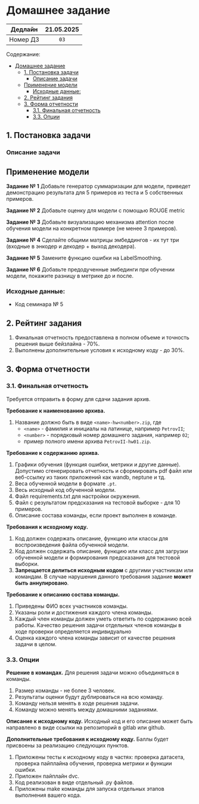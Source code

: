 # Домашнее задание

| Дедлайн | 21.05.2025 |
| :----: | :---: |
| Номер ДЗ | ``03``   |

Содержание:
- [Домашнее задание](#домашнее-задание)
  - [1. Постановка задачи](#1-постановка-задачи)
    - [Описание задачи](#описание-задачи)
  - [Применение модели](#применение-модели)
    - [Исходные данные:](#исходные-данные)
  - [2. Рейтинг задания](#2-рейтинг-задания)
  - [3. Форма отчетности](#3-форма-отчетности)
    - [3.1. Финальная отчетность](#31-финальная-отчетность)
    - [3.3. Опции](#33-опции)


## 1. Постановка задачи 

### Описание задачи

## Применение модели

**Задание № 1** Добавьте генератор суммаризации для модели, приведет демонстрацию результата для 5 примеров из теста и 5 собственных примеров.

**Задание № 2** Добавьте оценку для модели с помощью ROUGE metric

**Задание № 3** Добавьте визуализацию механизма attention после обучения модели на конкретном примере (не менее 3 примеров).

**Задание № 4** Сделайте общими матрицы эмбеддингов - их тут три (входные в энкодер и декодер + выход декодера).

**Задание № 5** Замените функцию ошибки на LabelSmoothing.

**Задание № 6** Добавьте предодученные эмбединги при обучении модели, покажите разницу в метрике до и после.


### Исходные данные:

- Код семинара № 5

## 2. Рейтинг задания

1. Финальная отчетность предоставлена в полном объеме и точность решения выше бейзлайна - 70%.
2. Выполнены дополнительные условия к исходному коду - до 30%.

## 3. Форма отчетности

### 3.1. Финальная отчетность

Требуется отправить в форму для сдачи задания архив.

**Требование к наименованию архива.**
1. Название должно быть в виде ``<name>-hw<number>.zip``, где
   - ``<name>`` - фамилия и инициалы на латинице, например ``PetrovII``;
   - ``<number>`` - порядковый номер домашнего задания, например ``02``;
   - пример полного имени архива ``PetrovII-hw01.zip``.

**Требование к содержанию архива.**
1. Графики обучения (функция ошибки, метрики и другие данные). Допустимо сгенерировать отчетность и сформировать pdf файл или веб-ссылку из таких приложений как wandb, neptune и тд.
2. Веса обученной модели в формате ``.pt``.
3. Весь исходный код обученной модели.
4. Файл requirements.txt для настройки окружения.
5. Файл с результатом предсказания на тестовой выборке - для 10 примеров.
6. Описание состава команды, если проект выполнен в команде.

**Требования к исходному коду.**
1. Код должен содержать описание, функцию или классы для воспроизведения файла обученной модели. 
2. Код должен содержать описание, функцию или класс для загрузки обученной модели и формирования предсказания для тестовой выборки.
3. **Запрещается делиться исходным кодом** с другими участникам или командам. В случае нарушения данного требования задание **может быть аннулировано**. 

**Требование к описанию состава команды.**
1. Приведены ФИО всех участников команды.
2. Указаны роли и достижения каждого члена команды.
3. Каждый член команды должен уметь ответить по содержанию всей работы. Качество решения задачи отдельных членов команды в ходе проверки определяется индивидуально
4. Оценка каждого члена команды зависит от качестве решения задачи в целом.

### 3.3. Опции

**Решение в командах.** Для решения задачи можно объединяться в команды. 
1. Размер команды - не более 3 человек.
2. Результаты оценки будут дублироваться на всю команду.
3. Команду нельзя менять в ходе решения задачи.
4. Команду можно менять между домашними заданиями.

**Описание к исходному коду.** Исходный код и его описание может быть направлено в виде ссылки на репозиторий в gitlab или github.

**Дополнительные требования к исходному коду.** Баллы будет присвоены за реализацию следующих пунктов.
1. Приложены тесты к исходному коду в частях: проверка датасета, проверка пайплайна обучения, проверка метрики и функции ошибки.
2. Приложен пайплайн dvc.
3. Код реализован в виде отдельный .py файлов.
4. Приложены make команды для запуска отдельных этапов выполнения вашего кода.
